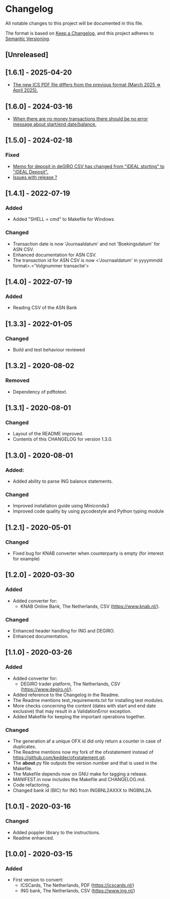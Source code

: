 # Changelog

All notable changes to this project will be documented in this file.

The format is based on [Keep a Changelog](https://keepachangelog.com/en/1.0.0/),
and this project adheres to [Semantic Versioning](https://semver.org/spec/v2.0.0.html).

## [Unreleased]

## [1.6.1] - 2025-04-20

- [The new ICS PDF file differs from the previous format (March 2025 => April 2025).](https://github.com/gpaulissen/ofxstatement-dutch/issues/10)

## [1.6.0] - 2024-03-16

- [When there are no money transactions there should be no error message about start/end date/balance.](https://github.com/gpaulissen/ofxstatement-dutch/issues/6)

## [1.5.0] - 2024-02-18

### Fixed

- [Memo for deposit in deGIRO CSV has changed from "iDEAL storting" to "iDEAL Deposit".](https://github.com/gpaulissen/ofxstatement-dutch/issues/5)
- [Issues with release ?](https://github.com/gpaulissen/ofxstatement-dutch/issues/1)

## [1.4.1] - 2022-07-19

### Added

- Added "SHELL = cmd" to Makefile for Windows

### Changed

- Transaction date is now 'Journaaldatum' and not 'Boekingsdatum' for ASN CSV.
- Enhanced documentation for ASN CSV.
- The transaction id for ASN CSV is now <'Journaaldatum' in yyyymmdd format>.<'Volgnummer transactie'>

## [1.4.0] - 2022-07-19

### Added

- Reading CSV of the ASN Bank

## [1.3.3] - 2022-01-05

### Changed

- Build and test behaviour reviewed

## [1.3.2] - 2020-08-02

### Removed

- Dependency of pdftotext.

## [1.3.1] - 2020-08-01

### Changed

- Layout of the README improved.
- Contents of this CHANGELOG for version 1.3.0.

## [1.3.0] - 2020-08-01

### Added:

- Added ability to parse ING balance statements.

### Changed

- Improved installation guide using Miniconda3
- Improved code quality by using pycodestyle and Python typing module

## [1.2.1] - 2020-05-01

### Changed

- Fixed bug for KNAB converter when counterparty is empty (for
  interest for example)

## [1.2.0] - 2020-03-30

### Added

- Added converter for:
  * KNAB Online Bank, The Netherlands, CSV (https://www.knab.nl/).

### Changed

- Enhanced header handling for ING and DEGIRO.
- Enhanced documentation.

## [1.1.0] - 2020-03-26

### Added

- Added converter for:
  * DEGIRO trader platform, The Netherlands, CSV (https://www.degiro.nl/).
- Added reference to the Changelog in the Readme.
- The Readme mentions test_requirements.txt for installing test modules.
- More checks concerning the content (dates with start and end
date exclusive) that may result in a ValidationError exception.
- Added Makefile for keeping the important operations together.

### Changed

- The generation af a unique OFX id did only return a counter in
case of duplicates.
- The Readme mentions now my fork of the ofxstatement instead of
https://github.com/kedder/ofxstatement.git.
- The __about__.py file outputs the version number and that is
used in the Makefile.
- The Makefile depends now on GNU make for tagging a release.
- MANIFEST.in now includes the Makefile and CHANGELOG.md.
- Code refactoring.
- Changed bank id (BIC) for ING from INGBNL2AXXX to INGBNL2A.

## [1.0.1] - 2020-03-16

### Changed

- Added poppler library to the instructions.
- Readme enhanced.

## [1.0.0] - 2020-03-15

### Added

- First version to convert:
  * ICSCards, The Netherlands, PDF (https://icscards.nl/)
  * ING bank, The Netherlands, CSV (https://www.ing.nl/)

